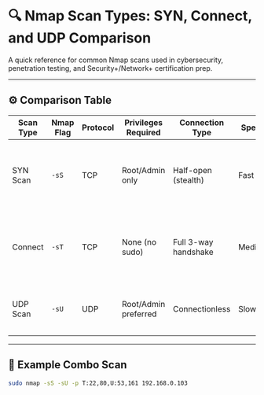 # 🔍 Nmap Scan Types: SYN, Connect, and UDP Comparison

A quick reference for common Nmap scans used in cybersecurity, penetration testing, and Security+/Network+ certification prep.

---

## ⚙️ Comparison Table

| Scan Type | Nmap Flag | Protocol | Privileges Required | Connection Type     | Speed  | Stealthiness | Use Case                                                |
|-----------|-----------|----------|----------------------|----------------------|--------|--------------|----------------------------------------------------------|
| SYN Scan  | `-sS`     | TCP      | Root/Admin only      | Half-open (stealth) | Fast   | High         | Preferred scan in pen testing; fast and less detectable |
| Connect   | `-sT`     | TCP      | None (no sudo)       | Full 3-way handshake | Medium | Low          | Used when `-sS` isn’t possible (e.g., no root access)    |
| UDP Scan  | `-sU`     | UDP      | Root/Admin preferred | Connectionless       | Slow   | Medium       | Identifying services like DNS, SNMP, DHCP               |

---

## 🧪 Example Combo Scan

```bash
sudo nmap -sS -sU -p T:22,80,U:53,161 192.168.0.103
